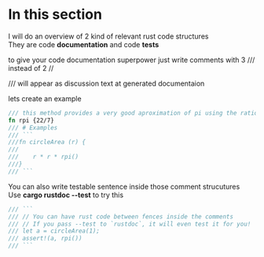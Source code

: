 # In this section

I will do an overview of 2 kind of relevant rust code structures  
They are code **documentation** and code **tests**

to give your code documentation superpower just write comments with 3 /// instead of 2 // 

/// will appear as discussion text at generated documentaion

lets create an example
```Rust
/// this method provides a very good aproximation of pi using the ratio 22/7
fn rpi {22/7}
/// # Examples
/// ```
///fn circleArea (r) {
///    
///    r * r * rpi()
///}
/// ```
```
You can also write testable sentence inside those comment strucutures  
Use **cargo rustdoc --test** to try this

```Rust
/// ```
/// // You can have rust code between fences inside the comments
/// // If you pass --test to `rustdoc`, it will even test it for you!
/// let a = circleArea(1);
/// assert!(a, rpi())
/// ```
```
